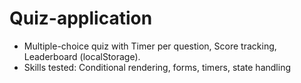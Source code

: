 # Quiz-application
- Multiple-choice quiz with Timer per question, Score tracking, Leaderboard (localStorage).
- Skills tested: Conditional rendering, forms, timers, state handling
